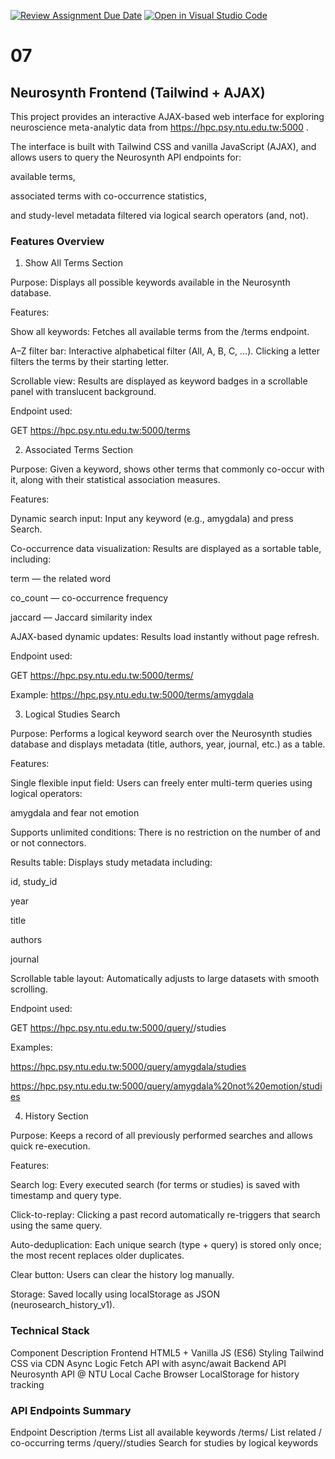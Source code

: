 [![Review Assignment Due Date](https://classroom.github.com/assets/deadline-readme-button-22041afd0340ce965d47ae6ef1cefeee28c7c493a6346c4f15d667ab976d596c.svg)](https://classroom.github.com/a/yOwut1-r)
[![Open in Visual Studio Code](https://classroom.github.com/assets/open-in-vscode-2e0aaae1b6195c2367325f4f02e2d04e9abb55f0b24a779b69b11b9e10269abc.svg)](https://classroom.github.com/online_ide?assignment_repo_id=21196702&assignment_repo_type=AssignmentRepo)
# 07
## Neurosynth Frontend (Tailwind + AJAX)

This project provides an interactive AJAX-based web interface for exploring neuroscience meta-analytic data from
https://hpc.psy.ntu.edu.tw:5000
.

The interface is built with Tailwind CSS and vanilla JavaScript (AJAX), and allows users to query the Neurosynth API endpoints for:

available terms,

associated terms with co-occurrence statistics,

and study-level metadata filtered via logical search operators (and, not).

### Features Overview
1. Show All Terms Section

Purpose:
Displays all possible keywords available in the Neurosynth database.

Features:

Show all keywords:
Fetches all available terms from the /terms endpoint.

A–Z filter bar:
Interactive alphabetical filter (All, A, B, C, …).
Clicking a letter filters the terms by their starting letter.

Scrollable view:
Results are displayed as keyword badges in a scrollable panel with translucent background.

Endpoint used:

GET https://hpc.psy.ntu.edu.tw:5000/terms

2. Associated Terms Section

Purpose:
Given a keyword, shows other terms that commonly co-occur with it,
along with their statistical association measures.

Features:

Dynamic search input:
Input any keyword (e.g., amygdala) and press Search.

Co-occurrence data visualization:
Results are displayed as a sortable table, including:

term — the related word

co_count — co-occurrence frequency

jaccard — Jaccard similarity index

AJAX-based dynamic updates:
Results load instantly without page refresh.

Endpoint used:

GET https://hpc.psy.ntu.edu.tw:5000/terms/<term>


Example:
https://hpc.psy.ntu.edu.tw:5000/terms/amygdala

3. Logical Studies Search

Purpose:
Performs a logical keyword search over the Neurosynth studies database and displays
metadata (title, authors, year, journal, etc.) as a table.

Features:

Single flexible input field:
Users can freely enter multi-term queries using logical operators:

amygdala and fear not emotion


Supports unlimited conditions:
There is no restriction on the number of and or not connectors.

Results table:
Displays study metadata including:

id, study_id

year

title

authors

journal

Scrollable table layout:
Automatically adjusts to large datasets with smooth scrolling.

Endpoint used:

GET https://hpc.psy.ntu.edu.tw:5000/query/<query>/studies


Examples:

https://hpc.psy.ntu.edu.tw:5000/query/amygdala/studies

https://hpc.psy.ntu.edu.tw:5000/query/amygdala%20not%20emotion/studies

4. History Section

Purpose:
Keeps a record of all previously performed searches and allows quick re-execution.

Features:

Search log:
Every executed search (for terms or studies) is saved with timestamp and query type.

Click-to-replay:
Clicking a past record automatically re-triggers that search using the same query.

Auto-deduplication:
Each unique search (type + query) is stored only once; the most recent replaces older duplicates.

Clear button:
Users can clear the history log manually.

Storage:
Saved locally using localStorage as JSON (neurosearch_history_v1).


### Technical Stack
Component	Description
Frontend	HTML5 + Vanilla JS (ES6)
Styling	Tailwind CSS via CDN
Async Logic	Fetch API with async/await
Backend API	Neurosynth API @ NTU
Local Cache	Browser LocalStorage for history tracking


### API Endpoints Summary
Endpoint	Description
/terms	List all available keywords
/terms/<term>	List related / co-occurring terms
/query/<query>/studies	Search for studies by logical keywords
